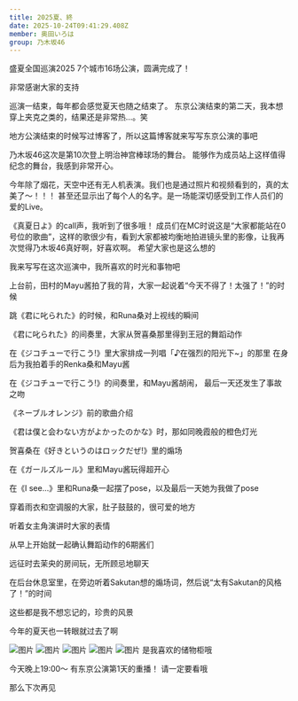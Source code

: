 ```yaml
---
title: 2025夏、終
date: 2025-10-24T09:41:29.408Z
member: 奥田いろは
group: 乃木坂46
---
```


盛夏全国巡演2025
7个城市16场公演，圆满完成了！

非常感谢大家的支持

巡演一结束，每年都会感觉夏天也随之结束了。
东京公演结束的第二天，我本想穿上夹克之类的，结果还是非常热…。笑



地方公演结束的时候写过博客了，所以这篇博客就来写写东京公演的事吧



乃木坂46这次是第10次登上明治神宫棒球场的舞台。
能够作为成员站上这样值得纪念的舞台，我感到非常开心。

今年除了烟花，天空中还有无人机表演。我们也是通过照片和视频看到的，真的太美了〜！！！
甚至还显示出了每个人的名字。是一场能深切感受到工作人员们的爱的Live。

《真夏日よ》的call声，我听到了很多哦！
成员们在MC时说这是“大家都能站在0号位的歌曲”，这样的歌很少有，看到大家都被均衡地拍进镜头里的影像，让我再次觉得乃木坂46真好啊，好喜欢啊。
希望大家也是这么想的



我来写写在这次巡演中，我所喜欢的时光和事物吧


上台前，田村的Mayu酱拍了我的背，大家一起说着“今天不得了！太强了！”的时候

跳《君に叱られた》的时候，和Runa桑对上视线的瞬间

《君に叱られた》的间奏里，大家从贺喜桑那里得到王冠的舞蹈动作

在《ジコチューで行こう!》里大家排成一列唱「♪在强烈的阳光下~」的那里
在身后为我拍着手的Renka桑和Mayu酱

在《ジコチューで行こう!》的间奏里，和Mayu酱胡闹，
最后一天还发生了事故之吻

《ネーブルオレンジ》前的歌曲介绍

《君は僕と会わない方がよかったのかな》时，那如同晚霞般的橙色灯光

贺喜桑在《好きというのはロックだぜ!》里的煽场

在《ガールズルール》里和Mayu酱玩得超开心

在《I see...》里和Runa桑一起摆了pose，以及最后一天她为我做了pose


穿着雨衣和空调服的大家，肚子鼓鼓的，很可爱的地方

听着女主角演讲时大家的表情

从早上开始就一起确认舞蹈动作的6期酱们

远征时去茉央的房间玩，无所顾忌地聊天

在后台休息室里，在旁边听着Sakutan想的煽场词，然后说“太有Sakutan的风格了！”的时间





这些都是我不想忘记的，珍贵的风景





今年的夏天也一转眼就过去了啊

![图片](https://www.nogizaka46.com/files/46/diary/n46/MEMBER/moblog/202509/mobYh3KIg.jpg)
![图片](https://www.nogizaka46.com/files/46/diary/n46/MEMBER/moblog/202509/mobDeZKKE.jpg)
![图片](https://www.nogizaka46.com/files/46/diary/n46/MEMBER/moblog/202509/mobKU2eui.jpg)
![图片](https://www.nogizaka46.com/files/46/diary/n46/MEMBER/moblog/202509/mobHEErcm.jpg)
![图片](https://www.nogizaka46.com/files/46/diary/n46/MEMBER/moblog/202509/mobjKB3bC.jpg)
是我喜欢的储物柜哦


今天晚上19:00〜
有东京公演第1天的重播！
请一定要看哦

那么下次再见
